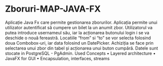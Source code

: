 # Zboruri-MAP-JAVA-FX
Aplicație Java Fx care permite gestionarea zborurilor.
Aplicația permite unui utilizator autentificat să cumpere un bilet la un anumit zbor.
Utilizatorul va putea introduce usernameul său, iar la acționarea butonului login i se va deschide o nouă fereastră.
Locatiile “from” si “to” se vor selecta folosind doua Combobox-uri, iar data folosind un DatePicker.
Achiziția se face prin selectarea unui zbor din tabel și acționarea unui buton cumpără.
Datele sunt stocate in PostgreSQL - PgAdmin.
Used Concepts
•	Layered architecture
•	JavaFX for GUI
•	Encapsulation, interfaces, streams

